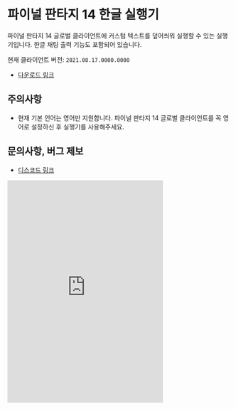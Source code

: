 # 파이널 판타지 14 한글 실행기

파이널 판타지 14 글로벌 클라이언트에 커스텀 텍스트를 덮어씌워 실행할 수 있는 실행기입니다. 한글 채팅 출력 기능도 포함되어 있습니다.

현재 클라이언트 버전: `2021.08.17.0000.0000`

- [다운로드 링크](https://github.com/ffxiv-korean-patch/ffxiv-korean-patch/releases/latest/download/FFXIVKoreanLauncher.exe)

## 주의사항

- 현재 기본 언어는 영어만 지원합니다. 파이널 판타지 14 글로벌 클라이언트를 꼭 영어로 설정하신 후 실행기를 사용해주세요.

## 문의사항, 버그 제보

- [디스코드 링크](https://discord.gg/3EBk4Xma4F)

<iframe src="https://ptb.discord.com/widget?id=908148088697409556&theme=dark" width="350" height="500" allowtransparency="true" frameborder="0" sandbox="allow-popups allow-popups-to-escape-sandbox allow-same-origin allow-scripts"></iframe>
